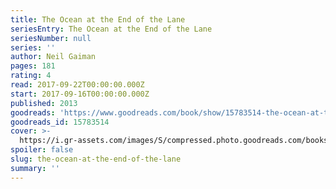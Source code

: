 ```yaml
---
title: The Ocean at the End of the Lane
seriesEntry: The Ocean at the End of the Lane
seriesNumber: null
series: ''
author: Neil Gaiman
pages: 181
rating: 4
read: 2017-09-22T00:00:00.000Z
start: 2017-09-16T00:00:00.000Z
published: 2013
goodreads: 'https://www.goodreads.com/book/show/15783514-the-ocean-at-the-end-of-the-lane'
goodreads_id: 15783514
cover: >-
  https://i.gr-assets.com/images/S/compressed.photo.goodreads.com/books/1497098563l/15783514._SX315_.jpg
spoiler: false
slug: the-ocean-at-the-end-of-the-lane
summary: ''
---
```



